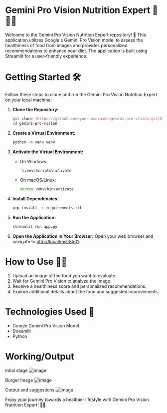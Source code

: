 # Gemini Pro Vision Nutrition Expert 🌱👩‍⚕️

Welcome to the Gemini Pro Vision Nutrition Expert repository! 🚀 This application utilizes Google's Gemini Pro Vision model to assess the healthiness of food from images and provides personalized recommendations to enhance your diet. The application is built using Streamlit for a user-friendly experience.

# Getting Started 🛠️

Follow these steps to clone and run the Gemini Pro Vision Nutrition Expert on your local machine:

1. **Clone the Repository:**
   ```bash
   git clone [https://github.com/your-username/gemini-pro-vision.git](https://github.com/MayurPimpude/Nutrition-Expert-Gemini-Pro-Vision/)
   cd gemini-pro-vision
   ```

2. **Create a Virtual Environment:**
   ```bash
   python -m venv venv
   ```

3. **Activate the Virtual Environment:**
   - On Windows:
     ```bash
     .\venv\Scripts\activate
     ```
   - On macOS/Linux:
     ```bash
     source venv/bin/activate
     ```

4. **Install Dependencies:**
   ```bash
   pip install -r requirements.txt
   ```

5. **Run the Application:**
   ```bash
   streamlit run app.py
   ```

6. **Open the Application in Your Browser:**
   Open your web browser and navigate to [http://localhost:8501](http://localhost:8501).

# How to Use 🍏📸

1. Upload an image of the food you want to evaluate.
2. Wait for Gemini Pro Vision to analyze the image.
3. Receive a healthiness score and personalized recommendations.
4. Explore additional details about the food and suggested improvements.

# Technologies Used 🚀

- Google Gemini Pro Vision Model
- Streamlit
- Python

# Working/Output

Intial stage
![image](https://github.com/MayurPimpude/Nutrition-Expert-Gemini-Pro-Vision/assets/100997225/ae038895-fd2f-4402-ba6f-e7d31a6e19aa)

Burger Image
![image](https://github.com/MayurPimpude/Nutrition-Expert-Gemini-Pro-Vision/assets/100997225/8b086176-d6b7-4cdc-9f0a-cc4c23748802)

Output and suggestions
![image](https://github.com/MayurPimpude/Nutrition-Expert-Gemini-Pro-Vision/assets/100997225/12fc4af1-acce-463c-9f96-4a7dc6259464)


Enjoy your journey towards a healthier lifestyle with Gemini Pro Vision Nutrition Expert! 🌱💪
